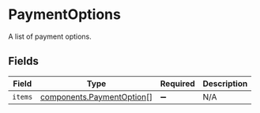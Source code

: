 # PaymentOptions

A list of payment options.


## Fields

| Field                                                                  | Type                                                                   | Required                                                               | Description                                                            |
| ---------------------------------------------------------------------- | ---------------------------------------------------------------------- | ---------------------------------------------------------------------- | ---------------------------------------------------------------------- |
| `items`                                                                | [components.PaymentOption](../../models/components/paymentoption.md)[] | :heavy_minus_sign:                                                     | N/A                                                                    |